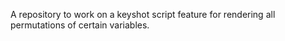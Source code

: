 A repository to work on a keyshot script feature for rendering all permutations of certain variables.
